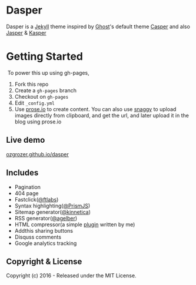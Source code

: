 # Dasper
Dasper is a [Jekyll](http://jekyllrb.com/) theme inspired by [Ghost](https://ghost.org/)'s default theme [Casper](https://demo.ghost.io/) and also [Jasper](https://biomadeira.github.io/jasper/) & [Kasper](http://rosario.io/)

# Getting Started
​
To power this up using gh-pages,
​
1. Fork this repo
2. Create a `gh-pages` branch
3. Checkout on `gh-pages`
4. Edit `_config.yml`
5. Use [prose.io](http://prose.io/ "prose.io") to create content. You can also use [snaggy](https://snag.gy/ "snaggy") to upload images directly from clipboard, and get the url, and later upload it in the blog using prose.io

## Live demo
[ozgrozer.github.io/dasper](http://ozgrozer.github.io/dasper)

## Includes
- Pagination
- 404 page
- Fastclick([@ftlabs](https://github.com/ftlabs/fastclick))
- Syntax highlighting([@PrismJS](https://github.com/PrismJS/prism))
- Sitemap generator([@kinnetica](https://github.com/kinnetica/jekyll-plugins))
- RSS generator([@agelber](https://github.com/agelber/jekyll-rss))
- HTML compressor(a simple [plugin](https://github.com/ozgrozer/dasper/blob/master/_plugins/htmlCompressor.rb) written by me)
- Addthis sharing buttons
- Disquss comments
- Google analytics tracking

## Copyright & License
Copyright (c) 2016 - Released under the MIT License.
